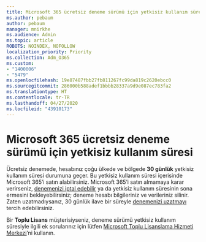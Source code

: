```yaml
---
title: Microsoft 365 ücretsiz deneme sürümü için yetkisiz kullanım süresi
ms.author: pebaum
author: pebaum
manager: mnirkhe
ms.audience: Admin
ms.topic: article
ROBOTS: NOINDEX, NOFOLLOW
localization_priority: Priority
ms.collection: Adm_O365
ms.custom:
- "1400006"
- "5479"
ms.openlocfilehash: 19e87487fbb27fb811267fc99da819c2620ebcc0
ms.sourcegitcommit: 286000b588adef1bbbb28337a9d9e087ec783fa2
ms.translationtype: HT
ms.contentlocale: tr-TR
ms.lasthandoff: 04/27/2020
ms.locfileid: "43910173"
---
```

# <a name="grace-period-for-microsoft-365-free-trial"></a>Microsoft 365 ücretsiz deneme sürümü için yetkisiz kullanım süresi

Ücretsiz denemede, hesabınız çoğu ülkede ve bölgede **30 günlük** yetkisiz kullanım süresi durumuna geçer. Bu yetkisiz kullanım süresi içerisinde Microsoft 365’i satın alabilirsiniz. Microsoft 365’i satın almamaya karar verirseniz, [denemenizi iptal edebilir](https://docs.microsoft.com/microsoft-365/commerce/subscriptions/cancel-your-subscription?view=o365-worldwide) ya da yetkisiz kullanım süresinin sona ermesini bekleyebilirsiniz; deneme hesabı bilgileriniz ve verileriniz silinir. Zaten uzatmadıysanız, 30 günlük ilave bir süreyle [denemenizi uzatmayı](https://docs.microsoft.com/microsoft-365/commerce/extend-your-trial) tercih edebilirsiniz.

Bir **Toplu Lisans** müşterisiyseniz, deneme sürümü yetkisiz kullanım süresiyle ilgili ek sorularınız için lütfen [Microsoft Toplu Lisanslama Hizmeti Merkezi](https://support.microsoft.com/help/4471406/how-to-contact-the-microsoft-volume-licensing-service-center)’ni kullanın.
